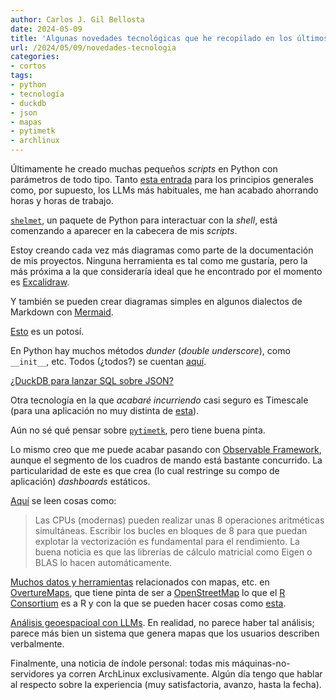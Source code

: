 ```yaml
---
author: Carlos J. Gil Bellosta
date: 2024-05-09
title: 'Algunas novedades tecnológicas que he recopilado en los últimos tiempos (no todas rompedoramente nuevas)'
url: /2024/05/09/novedades-tecnologia
categories:
- cortos
tags:
- python
- tecnología
- duckdb
- json
- mapas
- pytimetk
- archlinux
---
```


Últimamente he creado muchas pequeños _scripts_ en Python con parámetros de todo tipo. Tanto
[esta entrada](https://simonwillison.net/2023/Sep/30/cli-tools-python/)
para los principios generales como, por supuesto, los LLMs más habituales, me han acabado ahorrando horas y horas de trabajo.

[`shelmet`](https://shelmet.readthedocs.io/en/latest/), un paquete de Python para interactuar con la _shell_, está comenzando a aparecer en la cabecera de mis _scripts_.

Estoy creando cada vez más diagramas como parte de la documentación de mis proyectos. Ninguna herramienta es tal como me gustaría, pero la más próxima a la que consideraría ideal que he encontrado por el momento es [Excalidraw](https://excalidraw.com/).

Y también se pueden crear diagramas simples en algunos dialectos de Markdown con [Mermaid](https://github.blog/2022-02-14-include-diagrams-markdown-files-mermaid/).

[Esto](https://fmhy.net/beginners-guide) es un potosí.

En Python hay muchos métodos _dunder_ (_double underscore_), como `__init__`, etc. Todos (¿todos?) se cuentan [aquí](https://www.pythonmorsels.com/every-dunder-method/).

[¿DuckDB para lanzar SQL sobre JSON?](https://www.pgrs.net/2024/03/21/duckdb-as-the-new-jq/)

Otra tecnología en la que _acabaré incurriendo_ casi seguro es Timescale (para una aplicación no muy distinta de [esta](https://www.appsilon.com/post/r-shiny-telemetry-postgresql-timescale)).

Aún no sé qué pensar sobre [`pytimetk`](https://business-science.github.io/pytimetk/), pero tiene buena pinta.

Lo mismo creo que me puede acabar pasando con [Observable Framework](https://observablehq.com/framework/), aunque el segmento de los cuadros de mando está bastante concurrido. La particularidad de este es que crea (lo cual restringe su compo de aplicación) _dashboards_ estáticos.

[Aquí](https://statmodeling.stat.columbia.edu/2023/11/01/simd-memory-locality-vectorization-and-branch-point-prediction/) se leen cosas como:

> Las CPUs (modernas) pueden realizar unas 8 operaciones aritméticas simultáneas. Escribir los bucles en bloques de 8 para que puedan explotar la vectorización es fundamental para el rendimiento. La buena noticia es que las librerías de cálculo matricial como Eigen o BLAS lo hacen automáticamente.

[Muchos datos y herramientas](https://docs.overturemaps.org/)
relacionados con mapas, etc. en
[OvertureMaps](https://overturemaps.org/),
que tiene pinta de ser a [OpenStreetMap](https://www.openstreetmap.org/) lo que el [R Consortium](https://www.r-consortium.org/members) es a R y con la que se pueden hacer cosas como [esta](https://www.dbreunig.com/2024/04/18/a-poi-database-in-one-line.html).

[Análisis geoespacioal con LLMs](https://medium.com/@ageospatial/geoforge-geospatial-analysis-with-large-language-models-geollms-2d3a0eaff8aa). En realidad, no parece haber tal análisis; parece más bien un sistema que genera mapas que los usuarios describen verbalmente.

Finalmente, una noticia de índole personal: todas mis máquinas-no-servidores ya corren ArchLinux exclusivamente. Algún día tengo que hablar al respecto sobre la experiencia (muy satisfactoria, avanzo, hasta la fecha).